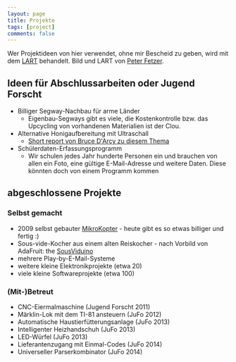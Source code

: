 ```yaml
---
layout: page
title: Projekte
tags: [project]
comments: false
---
```


Wer Projektideen von hier verwendet, ohne mir Bescheid zu geben, wird mit dem [LART](http://upload.wikimedia.org/wikipedia/en/a/ac/LART.png) behandelt. Bild und LART von [Peter Fetzer](http://www.peter-fetzer.net/).

## Ideen für Abschlussarbeiten oder Jugend Forscht
* Billiger Segway-Nachbau für arme Länder
  * Eigenbau-Segways gibt es viele, die Kostenkontrolle bzw. das Upcycling von vorhandenen Materialien ist der Clou.
* Alternative Honigaufbereitung mit Ultraschall
  * [Short report von Bruce D'Arcy zu diesem Thema](https://rirdc.infoservices.com.au/items/SR144)
* Schülerdaten-Erfassungsprogramm
  * Wir schulen jedes Jahr hunderte Personen ein und brauchen von allen ein Foto, eine gültige E-Mail-Adresse und weitere Daten. Diese könnten doch von einem Programm kommen
 
## abgeschlossene Projekte

### Selbst gemacht
* 2009 selbst gebauter [MikroKopter](http://www.mikrokopter.de/) - heute gibt
es so etwas billiger und fertig :)
* Sous-vide-Kocher aus einem alten Reiskocher - nach Vorbild von AdaFruit: the
[SousViduino](https://learn.adafruit.com/sous-vide-powered-by-arduino-the-sous-viduino/sous-vide)
* mehrere Play-by-E-Mail-Systeme
* weitere kleine Elektronikprojekte (etwa 20)
* viele kleine Softwareprojekte (etwa 100)

### (Mit-)Betreut
* CNC-Eiermalmaschine (Jugend Forscht 2011)
* Märklin-Lok mit dem TI-81 ansteuern (JuFo 2012)
* Automatische Haustierfütterungsanlage (JuFo 2013)
* Intelligenter Heizhandschuh (JuFo 2013)
* LED-Würfel (JuFo 2013)
* Lieferantenzugang mit Einmal-Codes (JuFo 2014)
* Universeller Parserkombinator (JuFo 2014)


